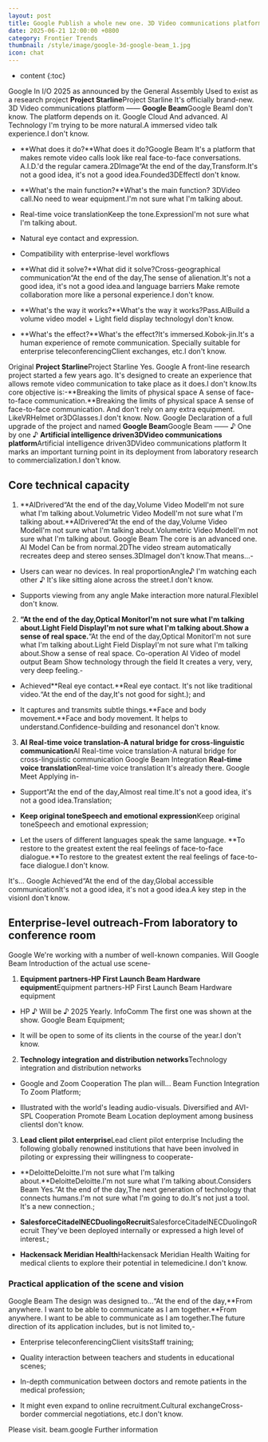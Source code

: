 ```yaml
---
layout: post
title: Google Publish a whole new one. 3D Video communications platform-Google Beam Let the video talk like a real face-to-face conversation.
date: 2025-06-21 12:00:00 +0800
category: Frontier Trends
thumbnail: /style/image/google-3d-google-beam_1.jpg
icon: chat
---
```

* content
{:toc}

Google In I/O 2025 as announced by the General Assembly Used to exist as a research project **Project Starline**Project Starline It's officially brand-new. 3D Video communications platform —— **Google Beam**Google BeamI don't know.
The platform depends on it. Google Cloud And advanced. AI Technology I'm trying to be more natural.A immersed video talk experience.I don't know.

- **What does it do?**What does it do?Google Beam It's a platform that makes remote video calls look like real face-to-face conversations. A.I.D.'d the regular camera.2DImage“At the end of the day,Transform.It's not a good idea, it's not a good idea.Founded3DEffectI don't know.

- **What's the main function?**What's the main function?
3DVideo call.No need to wear equipment.I'm not sure what I'm talking about.

- Real-time voice translationKeep the tone.ExpressionI'm not sure what I'm talking about.

- Natural eye contact and expression.

- Compatibility with enterprise-level workflows

- **What did it solve?**What did it solve?Cross-geographical communication“At the end of the day,The sense of alienation.It's not a good idea, it's not a good idea.and language barriers Make remote collaboration more like a personal experience.I don't know.

- **What's the way it works?**What's the way it works?Pass.AIBuild a volume video model + Light field display technologyI don't know.

- **What's the effect?**What's the effect?It's immersed.Kobok-jin.It's a human experience of remote communication. Specially suitable for enterprise teleconferencingClient exchanges, etc.I don't know.

Original **Project Starline**Project Starline Yes. Google A front-line research project started a few years ago. It's designed to create an experience that allows remote video communication to take place as it does.I don't know.Its core objective is:-**Breaking the limits of physical space A sense of face-to-face communication.**Breaking the limits of physical space A sense of face-to-face communication. And don't rely on any extra equipment. LikeVRHelmet or3DGlasses.I don't know.
Now. Google Declaration of a full upgrade of the project and named **Google Beam**Google Beam —— ♪ One by one ♪ **Artificial intelligence driven3DVideo communications platform**Artificial intelligence driven3DVideo communications platform It marks an important turning point in its deployment from laboratory research to commercialization.I don't know.

## Core technical capacity
1. **AIDrivered“At the end of the day,Volume Video ModelI'm not sure what I'm talking about.Volumetric Video ModelI'm not sure what I'm talking about.**AIDrivered“At the end of the day,Volume Video ModelI'm not sure what I'm talking about.Volumetric Video ModelI'm not sure what I'm talking about.
Google Beam The core is an advanced one. AI Model Can be from normal.2DThe video stream automatically recreates deep and stereo senses.3DImageI don't know.That means...-

- Users can wear no devices. In real proportionAngle♪ I'm watching each other ♪ It's like sitting alone across the street.I don't know.

- Supports viewing from any angle Make interaction more natural.FlexibleI don't know.

2. **“At the end of the day,Optical MonitorI'm not sure what I'm talking about.Light Field DisplayI'm not sure what I'm talking about.Show a sense of real space.**“At the end of the day,Optical MonitorI'm not sure what I'm talking about.Light Field DisplayI'm not sure what I'm talking about.Show a sense of real space.
Co-operation AI Video of model output Beam Show technology through the field It creates a very, very, very deep feeling.-

- Achieved**Real eye contact.**Real eye contact. It's not like traditional video.“At the end of the day,It's not good for sight.); and

- It captures and transmits subtle things.**Face and body movement.**Face and body movement. It helps to understand.Confidence-building and resonanceI don't know.

3. **AI Real-time voice translation-A natural bridge for cross-linguistic communication**AI Real-time voice translation-A natural bridge for cross-linguistic communication
Google Beam Integration **Real-time voice translation**Real-time voice translation It's already there. Google Meet Applying in-

- Support“At the end of the day,Almost real time.It's not a good idea, it's not a good idea.Translation;

- **Keep original toneSpeech and emotional expression**Keep original toneSpeech and emotional expression;

- Let the users of different languages speak the same language. **To restore to the greatest extent the real feelings of face-to-face dialogue.**To restore to the greatest extent the real feelings of face-to-face dialogue.I don't know.

It's... Google Achieved“At the end of the day,Global accessible communicationIt's not a good idea, it's not a good idea.A key step in the visionI don't know.

## Enterprise-level outreach-From laboratory to conference room
Google We're working with a number of well-known companies. Will Google Beam Introduction of the actual use scene-
1. **Equipment partners-HP First Launch Beam Hardware equipment**Equipment partners-HP First Launch Beam Hardware equipment

- HP ♪ Will be ♪ 2025 Yearly. InfoComm The first one was shown at the show. Google Beam Equipment;

- It will be open to some of its clients in the course of the year.I don't know.

2. **Technology integration and distribution networks**Technology integration and distribution networks

- Google and Zoom Cooperation The plan will... Beam Function Integration To Zoom Platform;

- Illustrated with the world's leading audio-visuals. Diversified and AVI-SPL Cooperation Promote Beam Location deployment among business clientsI don't know.

3. **Lead client pilot enterprise**Lead client pilot enterprise
Including the following globally renowned institutions that have been involved in piloting or expressing their willingness to cooperate-

- **DeloitteDeloitte.I'm not sure what I'm talking about.**DeloitteDeloitte.I'm not sure what I'm talking about.Considers Beam Yes.“At the end of the day,The next generation of technology that connects humans.I'm not sure what I'm going to do.It's not just a tool. It's a new connection.;

- **SalesforceCitadelNECDuolingoRecruit**SalesforceCitadelNECDuolingoRecruit They've been deployed internally or expressed a high level of interest.;

- **Hackensack Meridian Health**Hackensack Meridian Health Waiting for medical clients to explore their potential in telemedicine.I don't know.


### Practical application of the scene and vision
Google Beam The design was designed to...“At the end of the day,**From anywhere. I want to be able to communicate as I am together.**From anywhere. I want to be able to communicate as I am together.The future direction of its application includes, but is not limited to,-

- Enterprise teleconferencingClient visitsStaff training;

- Quality interaction between teachers and students in educational scenes;

- In-depth communication between doctors and remote patients in the medical profession;

- It might even expand to online recruitment.Cultural exchangeCross-border commercial negotiations, etc.I don't know.

Please visit. beam.google Further information

